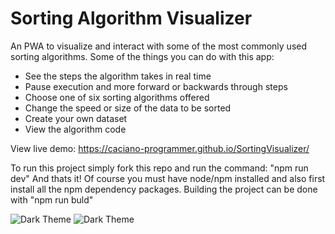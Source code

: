 # Sorting Algorithm Visualizer

An PWA to visualize and interact with some of the most commonly used sorting algorithms.
Some of the things you can do with this app:
* See the steps the algorithm takes in real time
* Pause execution and more forward or backwards through steps
* Choose one of six sorting algorithms offered
* Change the speed or size of the data to be sorted
* Create your own dataset
* View the algorithm code

View live demo: https://caciano-programmer.github.io/SortingVisualizer/

To run this project simply fork this repo and run the command: "npm run dev"
And thats it! Of course you must have node/npm installed and also first install all 
the npm dependency packages.
Building the project can be done with "npm run buld"

![Dark Theme](https://raw.github.com/caciano-programmer/SortingVisualizer/master/screenshots/sortVis-dark.png)
![Dark Theme](https://raw.github.com/caciano-programmer/SortingVisualizer/master/screenshots/sortVis-light.png)
